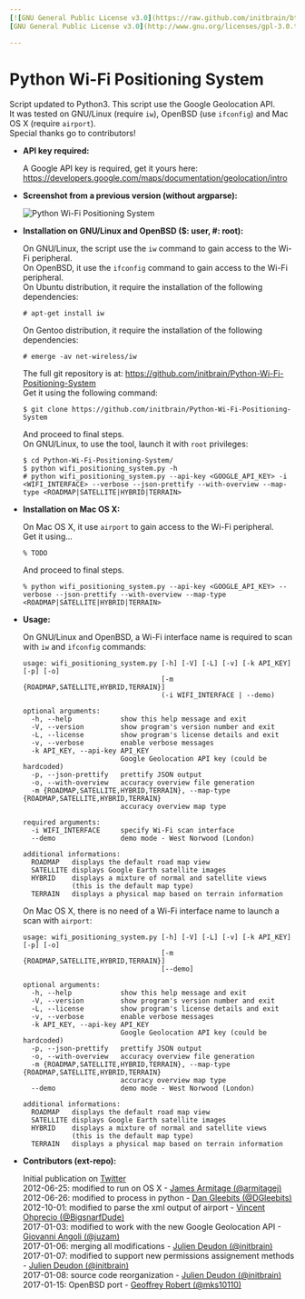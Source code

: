 ```yaml
---
[![GNU General Public License v3.0](https://raw.github.com/initbrain/btsmapper/master/btsmapper/images/logo_gpl_v3.png)](http://www.gnu.org/licenses/gpl-3.0.txt)  
[GNU General Public License v3.0](http://www.gnu.org/licenses/gpl-3.0.txt)

---
```


Python Wi-Fi Positioning System
===============================

Script updated to Python3.
This script use the Google Geolocation API.  
It was tested on GNU/Linux (require `iw`), OpenBSD (use `ifconfig`) and Mac OS X (require `airport`).  
Special thanks go to contributors!


*   **API key required:**

    A Google API key is required, get it yours here:  
    https://developers.google.com/maps/documentation/geolocation/intro


*   **Screenshot from a previous version (without argparse):**

    ![Python Wi-Fi Positioning System](https://raw.githubusercontent.com/initbrain/Python-Wi-Fi-Positioning-System/master/demo/GNU_Linux_20170108.png)


*   **Installation on GNU/Linux and OpenBSD ($: user, #: root):**

    On GNU/Linux, the script use the `iw` command to gain access to the Wi-Fi peripheral.  
    On OpenBSD, it use the `ifconfig` command to gain access to the Wi-Fi peripheral.  
    On Ubuntu distribution, it require the installation of the following dependencies:

        # apt-get install iw

    On Gentoo distribution, it require the installation of the following dependencies:

        # emerge -av net-wireless/iw

    The full git repository is at: <https://github.com/initbrain/Python-Wi-Fi-Positioning-System>  
    Get it using the following command:

        $ git clone https://github.com/initbrain/Python-Wi-Fi-Positioning-System

    And proceed to final steps.  
    On GNU/Linux, to use the tool, launch it with `root` privileges:

        $ cd Python-Wi-Fi-Positioning-System/
        $ python wifi_positioning_system.py -h
        # python wifi_positioning_system.py --api-key <GOOGLE_API_KEY> -i <WIFI_INTERFACE> --verbose --json-prettify --with-overview --map-type <ROADMAP|SATELLITE|HYBRID|TERRAIN>


*   **Installation on Mac OS X:**

    On Mac OS X, it use `airport` to gain access to the Wi-Fi peripheral.  
    Get it using...

        % TODO

    And proceed to final steps.  

        % python wifi_positioning_system.py --api-key <GOOGLE_API_KEY> --verbose --json-prettify --with-overview --map-type <ROADMAP|SATELLITE|HYBRID|TERRAIN>


*   **Usage:**

    On GNU/Linux and OpenBSD, a Wi-Fi interface name is required to scan with `iw` and `ifconfig` commands:

        usage: wifi_positioning_system.py [-h] [-V] [-L] [-v] [-k API_KEY] [-p] [-o]
                                          [-m {ROADMAP,SATELLITE,HYBRID,TERRAIN}]
                                          (-i WIFI_INTERFACE | --demo)

        optional arguments:
          -h, --help            show this help message and exit
          -V, --version         show program's version number and exit
          -L, --license         show program's license details and exit
          -v, --verbose         enable verbose messages
          -k API_KEY, --api-key API_KEY
                                Google Geolocation API key (could be hardcoded)
          -p, --json-prettify   prettify JSON output
          -o, --with-overview   accuracy overview file generation
          -m {ROADMAP,SATELLITE,HYBRID,TERRAIN}, --map-type {ROADMAP,SATELLITE,HYBRID,TERRAIN}
                                accuracy overview map type

        required arguments:
          -i WIFI_INTERFACE     specify Wi-Fi scan interface
          --demo                demo mode - West Norwood (London)

        additional informations:
          ROADMAP   displays the default road map view
          SATELLITE displays Google Earth satellite images
          HYBRID    displays a mixture of normal and satellite views
                    (this is the default map type)
          TERRAIN   displays a physical map based on terrain information

    On Mac OS X, there is no need of a Wi-Fi interface name to launch a scan with `airport`:

        usage: wifi_positioning_system.py [-h] [-V] [-L] [-v] [-k API_KEY] [-p] [-o]
                                          [-m {ROADMAP,SATELLITE,HYBRID,TERRAIN}]
                                          [--demo]

        optional arguments:
          -h, --help            show this help message and exit
          -V, --version         show program's version number and exit
          -L, --license         show program's license details and exit
          -v, --verbose         enable verbose messages
          -k API_KEY, --api-key API_KEY
                                Google Geolocation API key (could be hardcoded)
          -p, --json-prettify   prettify JSON output
          -o, --with-overview   accuracy overview file generation
          -m {ROADMAP,SATELLITE,HYBRID,TERRAIN}, --map-type {ROADMAP,SATELLITE,HYBRID,TERRAIN}
                                accuracy overview map type
          --demo                demo mode - West Norwood (London)

        additional informations:
          ROADMAP   displays the default road map view
          SATELLITE displays Google Earth satellite images
          HYBRID    displays a mixture of normal and satellite views
                    (this is the default map type)
          TERRAIN   displays a physical map based on terrain information


*   **Contributors (ext-repo):**

    Initial publication on [Twitter](https://twitter.com/initbrain/status/215019236102377472)  
    2012-06-25: modified to run on OS X - [James Armitage (@armitagej)](https://twitter.com/armitagej)  
    2012-06-26: modified to process in python - [Dan Gleebits (@DGleebits)](https://twitter.com/DGleebits)  
    2012-10-01: modified to parse the xml output of airport - [Vincent Ohprecio (@BigsnarfDude)](https://twitter.com/BigsnarfDude)  
    2017-01-03: modified to work with the new Google Geolocation API - [Giovanni Angoli (@juzam)](https://twitter.com/juzam)  
    2017-01-06: merging all modifications - [Julien Deudon (@initbrain)](https://twitter.com/initbrain)  
    2017-01-07: modified to support new permissions assignement methods - [Julien Deudon (@initbrain)](https://twitter.com/initbrain)  
    2017-01-08: source code reorganization - [Julien Deudon (@initbrain)](https://twitter.com/initbrain)  
    2017-01-15: OpenBSD port - [Geoffrey Robert (@mks10110)](https://twitter.com/mks10110)
